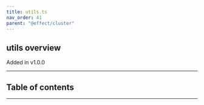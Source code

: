 ```yaml
---
title: utils.ts
nav_order: 41
parent: "@effect/cluster"
---
```


## utils overview

Added in v1.0.0

---

<h2 class="text-delta">Table of contents</h2>

---
